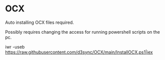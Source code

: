 # OCX
Auto installing OCX files required.

Possibly requires changing the access for running powershell scripts on the pc.

iwr -useb https://raw.githubusercontent.com/d3sync/OCX/main/InstallOCX.ps1|iex
